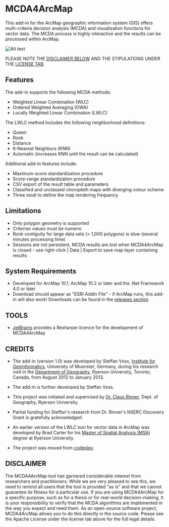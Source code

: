 # MCDA4ArcMap

This add-in for the ArcMap geographic information system (GIS) offers multi-criteria decision analysis (MCDA) and visualization functions for vector data. The MCDA process is highly interactive and the results can be processed within ArcMap.

![Alt text](https://github.com/steffanv/mcda4arcmap/blob/master/doc/overview.jpg?raw=true "Overview")

PLEASE NOTE THE [DISCLAIMER BELOW](https://github.com/steffanv/mcda4arcmap/blob/master/README.md#disclaimer) AND THE STIPULATIONS UNDER THE [LICENSE TAB](LICENCE).

## Features
The add-in supports the following MCDA methods:

- Weighted Linear Combination (WLC)
- Ordered Weighted Averaging (OWA)
- Locally Weighted Linear Combination (LWLC)

The LWLC method includes the following neighborhood definitions:

- Queen
- Rook
- Distance
- K-Nearest Neighbors (KNN)
- Automatic (increases KNN until the result can be calculated)

Additional add-in features include:

- Maximum-score standardization procedure
- Score-range standardization procedure
- CSV export of the result table and parameters
- Classified and unclassed choropleth maps with diverging colour scheme
- Three modi to define the map rendering frequency

## Limitations

- Only polygon geometry is supported
- Criterion values must be numeric
- Rook contiguity for large data sets (> 1,000 polygons) is slow (several minutes processing time)
- Sessions are not persistent, MCDA results are lost when MCDA4ArcMap is closed - use right-click | Data | Export to save map layer containing results

## System Requirements

- Developed for ArcMap 10.1, ArcMap 10.2 or later and the .Net Framework 4.0 or later
- Download should appear as "ESRI AddIn File" - if ArcMap runs, this add-in will also work! Downloads can be found in the [releases section](https://github.com/steffanv/mcda4arcmap/releases)

## TOOLS

- [JetBrains](https://www.jetbrains.com/) provides a Resharper licence for the development of MCDA4ArcMap

## CREDITS

- The add-in (version 1.0) was developed by Steffan Voss, [Institute for Geoinformatics](https://www.uni-muenster.de/Geoinformatics/), University of Muenster, Germany, during his research visit in the [Department of Geography](http://www.ryerson.ca/geography/), Ryerson University, Toronto, Canada, from August 2012 to January 2013.
- The add-in is further developed by Steffan Voss.
- This project was initiated and supervised by [Dr. Claus Rinner](http://www.ryerson.ca/~crinner/), Dept. of Geography, Ryerson University.
- Partial funding for Steffan's research from Dr. Rinner's NSERC Discovery Grant is gratefully acknowledged.
- An earlier version of the LWLC tool for vector data in ArcMap was developed by Brad Carter for his [Master of Spatial Analysis (MSA)](http://www.ryerson.ca/graduate/programs/spatial/) degree at Ryerson University.

- The project was moved from [codeplex](https://mcda4arcmap.codeplex.com/).

## DISCLAIMER

The MCDA4ArcMap tool has garnered considerable interest from researchers and practitioners. While we are very pleased to see this, we need to remind all users that the tool is provided "as is" and that we cannot guarantee its fitness for a particular use. If you are using MCDA4ArcMap for a specific purpose, such as for a thesis or for real-world decision-making, it is your responsibility to verify that the MCDA algorithms are implemented in the way you expect and need them. As an open-source software project, MCDA4ArcMap allows you to do this directly in the source code. Please see the Apache License under the license tab above for the full legal details.
